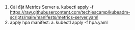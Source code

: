 1. Cài đặt Metrics Server
    a. kubectl apply -f https://raw.githubusercontent.com/techiescamp/kubeadm-scripts/main/manifests/metrics-server.yaml
2. apply hpa manifest: 
    a. kubectl apply -f hpa.yaml